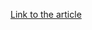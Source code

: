 [Link to the article](https://jonahacks.medium.com/malware-analysis-manual-unpacking-of-redaman-ec1782352cfb)
